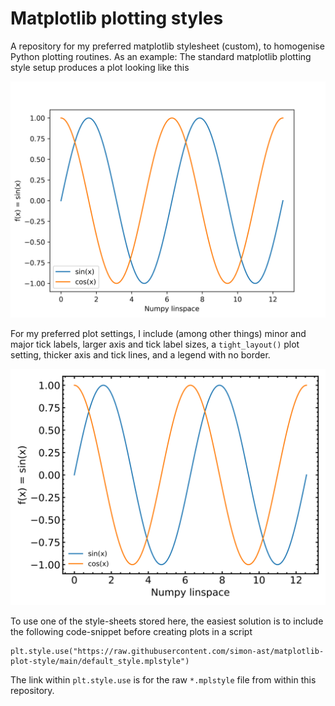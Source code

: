 # Matplotlib plotting styles
A repository for my preferred matplotlib stylesheet (custom), to homogenise 
Python plotting routines. As an example: The standard matplotlib plotting 
style setup produces a plot looking like this

![standard](plots/plotting_example_default.png)

For my preferred plot settings, I include (among other things) minor and 
major tick labels, larger axis and tick label sizes, a `tight_layout()` 
plot setting, thicker axis and tick lines, and a legend with no border.

![my_default](plots/plotting_example_my_default.png)

To use one of the style-sheets stored here, the easiest solution is to 
include the following code-snippet before creating plots in a script

```
plt.style.use("https://raw.githubusercontent.com/simon-ast/matplotlib-plot-style/main/default_style.mplstyle")
```

The link within `plt.style.use` is for the raw `*.mplstyle` file from 
within this repository.